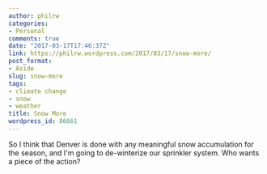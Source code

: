 ```yaml
---
author: philrw
categories:
- Personal
comments: true
date: "2017-03-17T17:46:37Z"
link: https://philrw.wordpress.com/2017/03/17/snow-more/
post_format:
- Aside
slug: snow-more
tags:
- climate change
- snow
- weather
title: Snow More
wordpress_id: 86661
---
```


So I think that Denver is done with any meaningful snow accumulation for the season, and I'm going to de-winterize our sprinkler system. Who wants a piece of the action?
